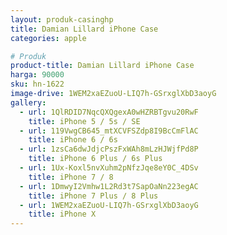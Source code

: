```yaml
---
layout: produk-casinghp
title: Damian Lillard iPhone Case
categories: apple

# Produk
product-title: Damian Lillard iPhone Case
harga: 90000
sku: hn-1622
image-drive: 1WEM2xaEZuoU-LIQ7h-GSrxglXbD3aoyG
gallery:
  - url: 1QlRDID7NqcQXQgexA0wHZRBTgvu20RwF
    title: iPhone 5 / 5s / SE
  - url: 119VwgCB645_mtXCVFSZdp8I9BcCmFlAC
    title: iPhone 6 / 6s
  - url: 1zsCa6dwJdjcPszFxWAh8mLzHJWjfPd8P
    title: iPhone 6 Plus / 6s Plus
  - url: 1Ux-Koxl5nvXuhm2pNfzJqe8eY0C_4DSv
    title: iPhone 7 / 8
  - url: 1DmwyI2Vmhw1L2Rd3t7SapOaNn223egAC
    title: iPhone 7 Plus / 8 Plus
  - url: 1WEM2xaEZuoU-LIQ7h-GSrxglXbD3aoyG
    title: iPhone X
---
```

